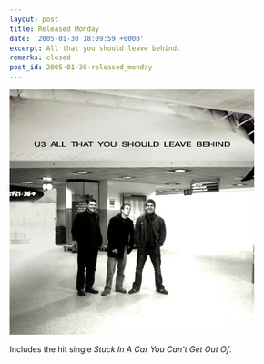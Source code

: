 ```yaml
---
layout: post
title: Released Monday
date: '2005-01-30 18:09:59 +0000'
excerpt: All that you should leave behind.
remarks: closed
post_id: 2005-01-30-released_monday
---
```

![U3 Album Cover](/assets/images/2005/01/released_monday.jpg)

Includes the hit single <cite>Stuck In A Car You Can't Get Out Of</cite>.